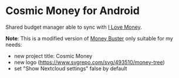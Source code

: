 # Cosmic Money for Android

Shared budget manager able to sync with [I Love Money](https://github.com/BoboTiG/ilovemoney).

**Note**: This is a modified version of [Money Buster](https://gitlab.com/eneiluj/moneybuster) only suitable for my needs:
- new project title: Cosmic Money
- new logo (https://www.svgrepo.com/svg/493510/money-tree)
- set "Show Nextcloud settings" false by default
